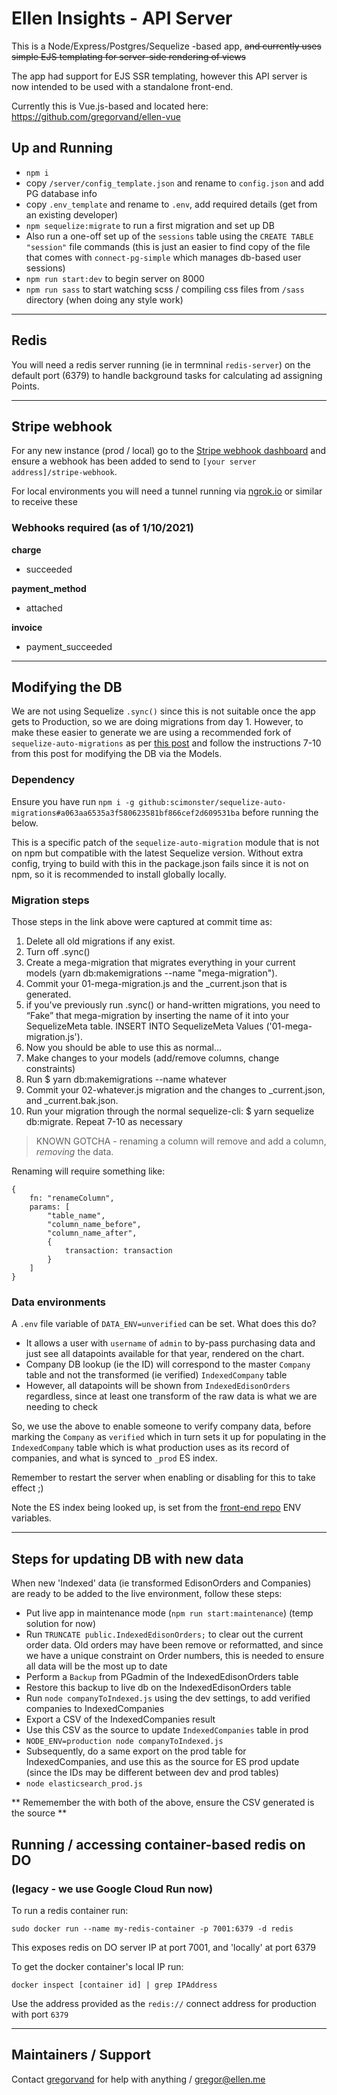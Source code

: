 # Ellen Insights - API Server

This is a Node/Express/Postgres/Sequelize -based app, ~~and currently uses simple EJS templating for server-side rendering of views~~

The app had support for EJS SSR templating, however this API server is now intended to be used with a standalone front-end. 

Currently this is Vue.js-based and located here: https://github.com/gregorvand/ellen-vue

## Up and Running

- `npm i`
- copy `/server/config_template.json` and rename to `config.json` and add PG database info
- copy `.env_template` and rename to `.env`, add required details (get from an existing developer)
- `npm sequelize:migrate` to run a first migration and set up DB
- Also run a one-off set up of the `sessions` table using the `CREATE TABLE "session"` file commands (this is just an easier to find copy of the file that comes with `connect-pg-simple` which manages db-based user sessions)
- `npm run start:dev` to begin server on 8000
- `npm run sass` to start watching scss / compiling css files from `/sass` directory (when doing any style work)

----
## Redis
You will need a redis server running (ie in termninal `redis-server`) on the default port (6379) to handle background tasks for calculating ad assigning Points.

----
## Stripe webhook
For any new instance (prod / local) go to the [Stripe webhook dashboard](https://dashboard.stripe.com/test/webhooks) and ensure a webhook has been added to send to `[your server address]/stripe-webhook`.

For local environments you will need a tunnel running via [ngrok.io](ngrok.io) or similar to receive these

### Webhooks required (as of 1/10/2021)
**charge**
- succeeded

**payment_method**
- attached

**invoice**
- payment_succeeded


 ----

## Modifying the DB

We are not using Sequelize `.sync()` since this is not suitable once the app gets to Production, so we are doing migrations from day 1. However, to make these easier to generate we are using a recommended fork of `sequelize-auto-migrations` as per [this post](https://stackoverflow.com/a/59021807/707747) and follow the instructions 7-10 from this post for modifying the DB via the Models.

### Dependency
Ensure you have run `npm i -g github:scimonster/sequelize-auto-migrations#a063aa6535a3f580623581bf866cef2d609531ba` before running the below.

This is a specific patch of the `sequelize-auto-migration` module that is not on npm but compatible with the latest Sequelize version. Without extra config, trying to build with this in the package.json fails since it is not on npm, so it is recommended to install globally locally.

### Migration steps
Those steps in the link above were captured at commit time as:

1. Delete all old migrations if any exist.
1. Turn off .sync()
1. Create a mega-migration that migrates everything in your current models (yarn db:makemigrations --name "mega-migration").
1. Commit your 01-mega-migration.js and the _current.json that is generated.
1. if you've previously run .sync() or hand-written migrations, you need to “Fake” that mega-migration by inserting the name of it into your SequelizeMeta table. INSERT INTO SequelizeMeta Values ('01-mega-migration.js').
1. Now you should be able to use this as normal…
1. Make changes to your models (add/remove columns, change constraints)
1. Run $ yarn db:makemigrations --name whatever
1. Commit your 02-whatever.js migration and the changes to _current.json, and _current.bak.json.
1. Run your migration through the normal sequelize-cli: $ yarn sequelize db:migrate.
Repeat 7-10 as necessary

> KNOWN GOTCHA - renaming a column will remove and add a column, *removing* the data.

Renaming will require something like:

```
{
    fn: "renameColumn",
    params: [
        "table_name",
        "column_name_before",
        "column_name_after",
        {
            transaction: transaction
        }
    ]
}
```

### Data environments

A `.env` file variable of `DATA_ENV=unverified` can be set. What does this do?

- It allows a user with `username` of `admin` to by-pass purchasing data and just see all datapoints available for that year, rendered on the chart.
- Company DB lookup (ie the ID) will correspond to the master `Company` table and not the transformed (ie verified) `IndexedCompany` table
- However, all datapoints will be shown from `IndexedEdisonOrders` regardless, since at least one transform of the raw data is what we are needing to check

So, we use the above to enable someone to verify company data, before marking the `Company` as `verified` which in turn sets it up for populating in the `IndexedCompany` table which is what production uses as its record of companies, and what is synced to `_prod` ES index. 

Remember to restart the server when enabling or disabling for this to take effect ;)

Note the ES index being looked up, is set from the [front-end repo](https://github.com/gregorvand/ellen-vue) ENV variables.

---

## Steps for updating DB with new data
When new 'Indexed' data (ie transformed EdisonOrders and Companies) are ready to be added to the live environment, follow these steps:

- Put live app in maintenance mode (`npm run start:maintenance`) (temp solution for now)
- Run `TRUNCATE public.IndexedEdisonOrders;` to clear out the current order data. Old orders may have been remove or reformatted, and since we have a unique constraint on Order numbers, this is needed to ensure all data will be the most up to date
- Perform a `Backup` from PGadmin of the IndexedEdisonOrders table 
- Restore this backup to live db on the IndexedEdisonOrders table
- Run `node companyToIndexed.js` using the dev settings, to add verified companies to IndexedCompanies
- Export a CSV of the IndexedCompanies result
- Use this CSV as the source to update `IndexedCompanies` table in prod
 - `NODE_ENV=production node companyToIndexed.js`
- Subsequently, do a same export on the prod table for IndexedCompanies, and use this as the source for ES prod update (since the IDs may be different between dev and prod tables)
 - `node elasticsearch_prod.js`

** Rememember the with both of the above, ensure the CSV generated is the source **


## Running / accessing container-based redis on DO 
### (legacy - we use Google Cloud Run now)
To run a redis container run:

`sudo docker run --name my-redis-container -p 7001:6379 -d redis`

This exposes redis on DO server IP at port 7001, and 'locally' at port 6379

To get the docker container's local IP run:

`docker inspect [container id] | grep IPAddress`

Use the address provided as the `redis://` connect address for production with port `6379`


----
## Maintainers / Support

Contact [gregorvand](https://github.com/gregorvand) for help with anything / [gregor@ellen.me](mailto:gregor@ellen.me)
